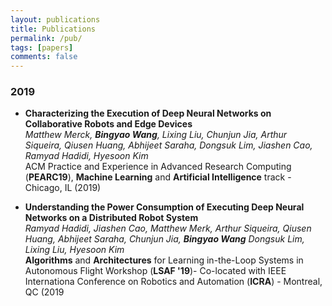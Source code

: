 ```yaml
---
layout: publications
title: Publications
permalink: /pub/
tags: [papers]
comments: false
---
```

### 2019
* **Characterizing the Execution of Deep Neural Networks on
    Collaborative Robots and Edge Devices** <br/>
    *Matthew Merck, **Bingyao Wang**, Lixing Liu, Chunjun Jia,
    Arthur Siqueira, Qiusen Huang, Abhijeet Saraha, Dongsuk Lim,
    Jiashen Cao, Ramyad Hadidi, Hyesoon Kim* <br/>
    ACM Practice and Experience in Advanced Research Computing (**PEARC19**),
    **Machine Learning** and **Artificial Intelligence** track - Chicago, IL (2019)

*  **Understanding the Power Consumption of Executing Deep Neural
     Networks on a Distributed Robot System** <br/>
     *Ramyad Hadidi, Jiashen Cao, Matthew Merk, Arthur Siqueira, 
     Qiusen Huang, Abhijeet Saraha, Chunjun Jia, **Bingyao Wang**
     Dongsuk Lim, Lixing Liu, Hyesoon Kim* <br/>
     **Algorithms** and **Architectures** for Learning in-the-Loop Systems in 
     Autonomous Flight Workshop (**LSAF '19**)- Co-located with IEEE Internationa
     Conference on Robotics and Automation (**ICRA**) - Montreal, QC (2019
     
    
